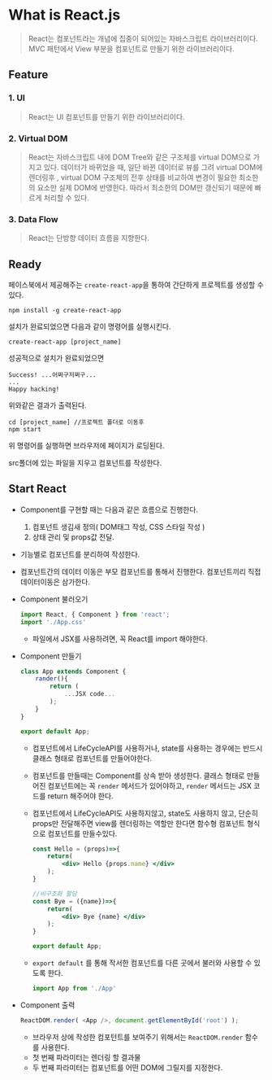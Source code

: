 # What is React.js

> React는 컴포넌트라는 개념에 집중이 되어있는 자바스크립트 라이브러리이다. MVC 패턴에서 View 부분을 컴포넌트로 만들기 위한 라이브러리이다.



## Feature

### 1. UI

> React는  UI 컴포넌트를 만들기 위한 라이브러리이다.

### 2. Virtual DOM

> React는 자바스크립트 내에  DOM Tree와 같은 구조체를 virtual DOM으로 가지고 있다. 데이터가 바뀌었을 때, 일단 바뀐 데이터로 뷰를 그려 virtual DOM에 렌더링후 , virtual DOM 구조체의 전후 상태를 비교하여 변경이 필요한 최소한의 요소만 실제 DOM에 반영한다. 따라서 최소한의 DOM만 갱신되기 때문에 빠르게 처리할 수 있다.

### 3. Data Flow

> React는 단방향 데이터 흐름을 지향한다. 



## Ready

페이스북에서 제공해주는 `create-react-app`을 통하여 간단하게 프로젝트를 생성할 수 있다.

```terminal
npm install -g create-react-app
```

설치가 완료되었으면 다음과 같이 명령어를 실행시킨다.

```terminal
create-react-app [project_name]
```

성공적으로 설치가 완료되었으면

```terminal
Success! ...어쩌구저쩌구...
...
Happy hacking!
```

위와같은 결과가 출력된다.

```terminal
cd [project_name] //프로젝트 폴더로 이동후
npm start
```

위 명령어를 실행하면 브라우저에 페이지가 로딩된다.

src폴더에 있는 파일을 지우고 컴포넌트를 작성한다.



## Start React

- Component를 구현할 때는 다음과 같은 흐름으로 진행한다.

  1. 컴포넌트 생김새 정의( DOM태그 작성, CSS 스타일 작성 )
  2. 상태 관리 및 props값 전달.

- 기능별로 컴포넌트를 분리하여 작성한다.

- 컴포넌트간의 데이터 이동은 부모 컴포넌트를 통해서 진행한다. 컴포넌트끼리 직접 데이터이동은 삼가한다.

- Component 불러오기

  ```javascript
  import React, { Component } from 'react';
  import './App.css'
  ```

  - 파일에서 JSX를 사용하려면, 꼭 React를 import 해야한다.

- Component 만들기

  ```javascript
  class App extends Component {
      rander(){
          return (
              ...JSX code...
          );
      }
  }
  
  export default App;
  ```

  - 컴포넌트에서 LifeCycleAPI를 사용하거나, state를 사용하는 경우에는 반드시 클래스 형태로 컴포넌트를 만들어야한다.

  - 컴포넌트를 만들때는 Component를 상속 받아 생성한다. 클래스 형태로 만들어진 컴포넌트에는 꼭 `render` 메서드가 있어야하고, `render` 메서드는 JSX 코드를 return 해주어야 한다.

  - 컴포넌트에서 LifeCycleAPI도 사용하지않고, state도 사용하지 않고, 단순히 props만 전달해주면 view를 렌더링하는 역할만 한다면 함수형 컴포넌트 형식으로 컴포넌트를 만들수있다.

    ```jsx
    const Hello = (props)=>{
        return(
            <div> Hello {props.name} </div>
        );
    }
    
    //비구조화 할당
    const Bye = ({name})=>{
        return(
            <div> Bye {name} </div>
        );
    }
    
    export default App; 
    ```

  - `export default` 를 통해 작서한 컴포넌트를 다른 곳에서 불러와 사용할 수 있도록 한다.

    ```javascript
    import App from './App'
    ```

- Component 출력

  ```javascript
  ReactDOM.render( <App />, document.getElementById('root') );
  ```

  - 브라우저 상에 작성한 컴포턴트를 보여주기 위해서는 `ReactDOM.render` 함수를 사용한다.
  - 첫 번째 파라미터는 렌더링 할 결과물
  - 두 번째 파라미터는 컴포넌트를 어떤 DOM에 그릴지를 지정한다.